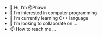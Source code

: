 - 👋 Hi, I’m @Phawn
- 👀 I’m interested in computer programming
- 🌱 I’m currently learning C++ language
- 💞️ I’m looking to collaborate on ...
- 📫 How to reach me ...

<!---
Phawn/Phawn is a ✨ special ✨ repository because its `README.md` (this file) appears on your GitHub profile.
You can click the Preview link to take a look at your changes.
--->
